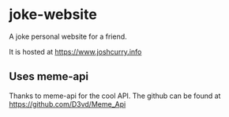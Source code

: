 # joke-website
A joke personal website for a friend.

It is hosted at https://www.joshcurry.info

## Uses meme-api
Thanks to meme-api for the cool API. The github can be found at https://github.com/D3vd/Meme_Api
